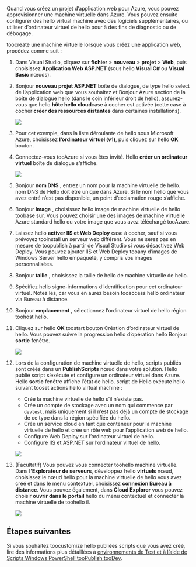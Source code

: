 

Quand vous créez un projet d’application web pour Azure, vous pouvez approvisionner une machine virtuelle dans Azure. Vous pouvez ensuite configurer des hello virtual machine avec des logiciels supplémentaires, ou utiliser d’ordinateur virtuel de hello pour à des fins de diagnostic ou de débogage.

toocreate une machine virtuelle lorsque vous créez une application web, procédez comme suit :

1. Dans Visual Studio, cliquez sur **fichier** > **nouveau** > **projet** > **Web**, puis choisissez **Application Web ASP.NET** (sous hello **Visual C#** ou **Visual Basic** nœuds).
2. Bonjour **nouveau projet ASP.NET** boîte de dialogue, de type hello select de l’application web que vous souhaitez et Bonjour Azure section de la boîte de dialogue hello (dans le coin inférieur droit de hello), assurez-vous que hello **hôte hello cloud**case à cocher est activée (cette case à cocher **créer des ressources distantes** dans certaines installations).
   
    ![][0]
3. Pour cet exemple, dans la liste déroulante de hello sous Microsoft Azure, choisissez **l’ordinateur virtuel (v1)**, puis cliquez sur hello **OK** bouton.
4. Connectez-vous tooAzure si vous êtes invité. Hello **créer un ordinateur virtuel** boîte de dialogue s’affiche.
   
    ![][2]
5. Bonjour **nom DNS** , entrez un nom pour la machine virtuelle de hello. nom DNS de Hello doit être unique dans Azure. Si le nom hello que vous avez entré n’est pas disponible, un point d’exclamation rouge s’affiche.
6. Bonjour **Image** , choisissez hello image de machine virtuelle de hello toobase sur. Vous pouvez choisir une des images de machine virtuelle Azure standard hello ou votre image que vous avez téléchargé tooAzure.
7. Laissez hello **activer IIS et Web Deploy** case à cocher, sauf si vous prévoyez tooinstall un serveur web différent. Vous ne serez pas en mesure de toopublish à partir de Visual Studio si vous désactivez Web Deploy. Vous pouvez ajouter IIS et Web Deploy tooany d’images de Windows Server hello empaqueté, y compris vos images personnalisées.
8. Bonjour **taille** , choisissez la taille de hello de machine virtuelle de hello.
9. Spécifiez hello signe-informations d’identification pour cet ordinateur virtuel. Notez les, car vous en aurez besoin tooaccess hello ordinateur via Bureau à distance.
10. Bonjour **emplacement** , sélectionnez l’ordinateur virtuel de hello région toohost hello.
11. Cliquez sur hello **OK** toostart bouton Création d’ordinateur virtuel de hello. Vous pouvez suivre la progression hello d’opération hello Bonjour **sortie** fenêtre.
    
    ![][3]
12. Lors de la configuration de machine virtuelle de hello, scripts publiés sont créés dans un **PublishScripts** nœud dans votre solution. Hello publié script s’exécute et configure un ordinateur virtuel dans Azure. Hello **sortie** fenêtre affiche l’état de hello. script de Hello exécute hello suivant tooset actions hello virtual machine :
    
    * Crée la machine virtuelle de hello s’il n’existe pas.
    * Crée un compte de stockage avec un nom qui commence par `devtest`, mais uniquement si il n’est pas déjà un compte de stockage de ce type dans la région spécifiée du hello.
    * Crée un service cloud en tant que conteneur pour la machine virtuelle de hello et crée un rôle web pour l’application web de hello.
    * Configure Web Deploy sur l’ordinateur virtuel de hello.
    * Configure IIS et ASP.NET sur l’ordinateur virtuel de hello.
    
    ![][4]
13. (Facultatif) Vous pouvez vous connecter toohello machine virtuelle. Dans **l’Explorateur de serveurs**, développez hello **virtuels** nœud, choisissez le nœud hello pour la machine virtuelle de hello vous avez créé et dans le menu contextuel, choisissez **connexion Bureau à distance**. Vous pouvez également, dans **Cloud Explorer** vous pouvez choisir **ouvrir dans le portail** hello du menu contextuel et connecter la machine virtuelle de toohello il.
    
    ![][5]

## <a name="next-steps"></a>Étapes suivantes
Si vous souhaitez toocustomize hello publiées scripts que vous avez créé, lire des informations plus détaillées à [environnements de Test et à l’aide de Scripts Windows PowerShell tooPublish tooDev](http://msdn.microsoft.com/library/dn642480.aspx).

[0]: ./media/virtual-machines-common-classic-web-app-visual-studio/CreateVM_NewProject.PNG
[1]: ./media/dotnet-visual-studio-create-virtual-machine/CreateVM_SignIn.PNG
[2]: ./media/virtual-machines-common-classic-web-app-visual-studio/CreateVM_CreateVM.PNG
[3]: ./media/virtual-machines-common-classic-web-app-visual-studio/CreateVM_Provisioning.png
[4]: ./media/virtual-machines-common-classic-web-app-visual-studio/CreateVM_SolutionExplorer.png
[5]: ./media/virtual-machines-common-classic-web-app-visual-studio/VS_Create_VM_Connect.png
